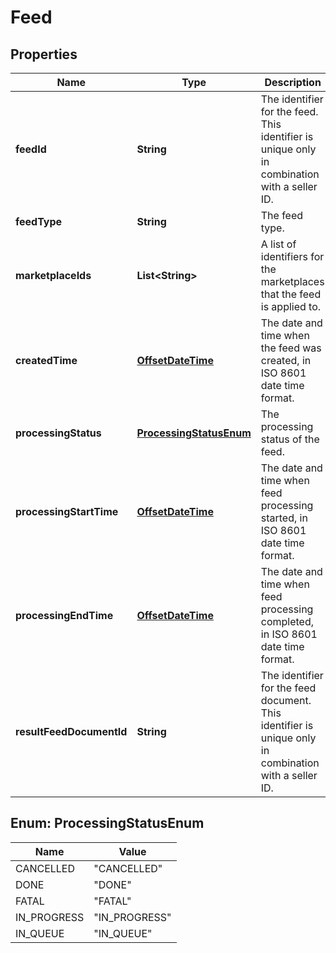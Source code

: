 
# Feed

## Properties
Name | Type | Description | Notes
------------ | ------------- | ------------- | -------------
**feedId** | **String** | The identifier for the feed. This identifier is unique only in combination with a seller ID. | 
**feedType** | **String** | The feed type. | 
**marketplaceIds** | **List&lt;String&gt;** | A list of identifiers for the marketplaces that the feed is applied to. |  [optional]
**createdTime** | [**OffsetDateTime**](OffsetDateTime.md) | The date and time when the feed was created, in ISO 8601 date time format. | 
**processingStatus** | [**ProcessingStatusEnum**](#ProcessingStatusEnum) | The processing status of the feed. | 
**processingStartTime** | [**OffsetDateTime**](OffsetDateTime.md) | The date and time when feed processing started, in ISO 8601 date time format. |  [optional]
**processingEndTime** | [**OffsetDateTime**](OffsetDateTime.md) | The date and time when feed processing completed, in ISO 8601 date time format. |  [optional]
**resultFeedDocumentId** | **String** | The identifier for the feed document. This identifier is unique only in combination with a seller ID. |  [optional]


<a name="ProcessingStatusEnum"></a>
## Enum: ProcessingStatusEnum
Name | Value
---- | -----
CANCELLED | &quot;CANCELLED&quot;
DONE | &quot;DONE&quot;
FATAL | &quot;FATAL&quot;
IN_PROGRESS | &quot;IN_PROGRESS&quot;
IN_QUEUE | &quot;IN_QUEUE&quot;



